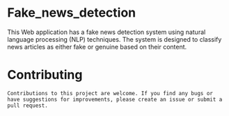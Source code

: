 # Fake_news_detection
  This Web application has a fake news detection system using natural language processing (NLP) techniques. The system is designed to classify news articles as either fake or genuine based on their content.
 # Contributing
    Contributions to this project are welcome. If you find any bugs or have suggestions for improvements, please create an issue or submit a pull request.
 
  
